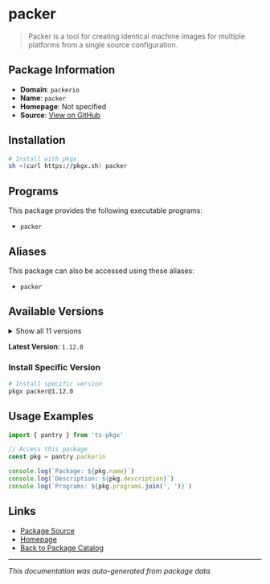 # packer

> Packer is a tool for creating identical machine images for multiple platforms from a single source configuration.

## Package Information

- **Domain**: `packerio`
- **Name**: `packer`
- **Homepage**: Not specified
- **Source**: [View on GitHub](https://github.com/pkgxdev/pantry/tree/main/projects/packer.io/package.yml)

## Installation

```bash
# Install with pkgx
sh <(curl https://pkgx.sh) packer
```

## Programs

This package provides the following executable programs:

- `packer`

## Aliases

This package can also be accessed using these aliases:

- `packer`

## Available Versions

<details>
<summary>Show all 11 versions</summary>

- `1.12.0`, `1.11.2`, `1.11.1`, `1.11.0`, `1.10.3`
- `1.10.2`, `1.10.1`, `1.9.5`, `1.9.4`, `1.9.3`
- `1.9.2`

</details>

**Latest Version**: `1.12.0`

### Install Specific Version

```bash
# Install specific version
pkgx packer@1.12.0
```

## Usage Examples

```typescript
import { pantry } from 'ts-pkgx'

// Access this package
const pkg = pantry.packerio

console.log(`Package: ${pkg.name}`)
console.log(`Description: ${pkg.description}`)
console.log(`Programs: ${pkg.programs.join(', ')}`)
```

## Links

- [Package Source](https://github.com/pkgxdev/pantry/tree/main/projects/packer.io/package.yml)
- [Homepage](#)
- [Back to Package Catalog](../package-catalog.md)

---

*This documentation was auto-generated from package data.*

